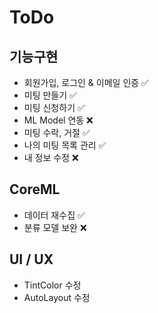 # ToDo
## 기능구현
-  회원가입, 로그인 & 이메일 인증 ✅
-  미팅 만들기 ✅
-  미팅 신청하기 ✅
-  ML Model 연동 ❌
-  미팅 수락, 거절 ✅
-  나의 미팅 목록 관리 ✅
-  내 정보 수정 ❌

## CoreML
- 데이터 재수집 ✅
- 분류 모델 보완 ❌

## UI / UX
- TintColor 수정
- AutoLayout 수정
